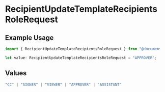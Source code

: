 # RecipientUpdateTemplateRecipientsRoleRequest

## Example Usage

```typescript
import { RecipientUpdateTemplateRecipientsRoleRequest } from "@documenso/sdk-typescript/models/operations";

let value: RecipientUpdateTemplateRecipientsRoleRequest = "APPROVER";
```

## Values

```typescript
"CC" | "SIGNER" | "VIEWER" | "APPROVER" | "ASSISTANT"
```